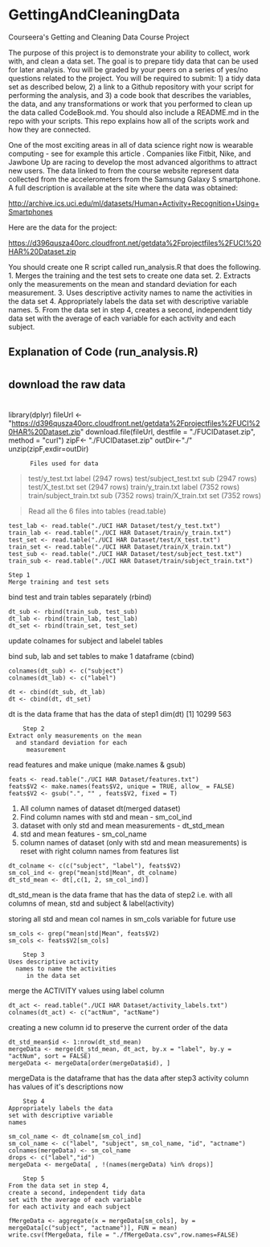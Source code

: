 # GettingAndCleaningData
Courseera's Getting and Cleaning Data Course Project

The purpose of this project is to demonstrate your ability to collect, work with, and clean a data set. The goal is to prepare tidy data that can be used for later analysis. You will be graded by your peers on a series of yes/no questions related to the project. You will be required to submit: 1) a tidy data set as described below, 2) a link to a Github repository with your script for performing the analysis, and 3) a code book that describes the variables, the data, and any transformations or work that you performed to clean up the data called CodeBook.md. You should also include a README.md in the repo with your scripts. This repo explains how all of the scripts work and how they are connected.

One of the most exciting areas in all of data science right now is wearable computing - see for example this article . Companies like Fitbit, Nike, and Jawbone Up are racing to develop the most advanced algorithms to attract new users. The data linked to from the course website represent data collected from the accelerometers from the Samsung Galaxy S smartphone. A full description is available at the site where the data was obtained:

http://archive.ics.uci.edu/ml/datasets/Human+Activity+Recognition+Using+Smartphones

Here are the data for the project:

https://d396qusza40orc.cloudfront.net/getdata%2Fprojectfiles%2FUCI%20HAR%20Dataset.zip

You should create one R script called run_analysis.R that does the following. 
    1. Merges the training and the test sets to create one data set.
    2. Extracts only the measurements on the mean and standard deviation for each measurement.
    3. Uses descriptive activity names to name the activities in the data set
    4. Appropriately labels the data set with descriptive variable names.
    5. From the data set in step 4, creates a second, independent tidy data set with the average of each variable for each activity and each subject.
    
  ##  Explanation of Code (run_analysis.R)
  
#
## download the raw data
#

library(dplyr)
fileUrl <- "https://d396qusza40orc.cloudfront.net/getdata%2Fprojectfiles%2FUCI%20HAR%20Dataset.zip"
download.file(fileUrl, destfile = "./FUCIDataset.zip", method = "curl")
zipF<- "./FUCIDataset.zip"
outDir<-"./"
unzip(zipF,exdir=outDir)


          Files used for data

>   test/y_test.txt   		label	(2947 rows)
>   test/subject_test.txt  	sub	    (2947 rows)
>   test/X_test.txt		    set	    (2947 rows)
>   train/y_train.txt		label	(7352 rows)
>   train/subject_train.txt	sub	    (7352 rows)
>   train/X_train.txt		set	    (7352 rows)

> Read all the 6 files into tables (read.table)

```
test_lab <- read.table("./UCI HAR Dataset/test/y_test.txt")
train_lab <- read.table("./UCI HAR Dataset/train/y_train.txt")
test_set <- read.table("./UCI HAR Dataset/test/X_test.txt")
train_set <- read.table("./UCI HAR Dataset/train/X_train.txt")
test_sub <- read.table("./UCI HAR Dataset/test/subject_test.txt")
train_sub <- read.table("./UCI HAR Dataset/train/subject_train.txt")
```


	Step 1				
    Merge training and test sets               



 bind test and train tables separately (rbind)
```
dt_sub <- rbind(train_sub, test_sub)
dt_lab <- rbind(train_lab, test_lab)
dt_set <- rbind(train_set, test_set)
```

 update colnames for subject and labelel tables

 bind sub, lab and set tables 
 to make 1 dataframe (cbind)

```
colnames(dt_sub) <- c("subject")
colnames(dt_lab) <- c("label")

dt <- cbind(dt_sub, dt_lab)
dt <- cbind(dt, dt_set)
```

 dt is the data frame that has the data of step1
 dim(dt)
 [1] 10299   563


		Step 2				
    Extract only measurements on the mean 	
      and standard deviation for each 	
	     measurement	                
						


 read features and make unique (make.names & gsub)

```
feats <- read.table("./UCI HAR Dataset/features.txt")
feats$V2 <- make.names(feats$V2, unique = TRUE, allow_ = FALSE)
feats$V2 <- gsub(".", "" , feats$V2, fixed = T)
```

 1. All column names of dataset dt(merged dataset) 
 2. Find column names with std and mean - sm_col_ind
 3. dataset with only std and mean measurements - dt_std_mean
 4. std and mean features - sm_col_name
 5. column names of dataset (only with std and mean measurements)
    is reset with right column names from features list

```
dt_colname <- c(c("subject", "label"), feats$V2)
sm_col_ind <- grep("mean|std|Mean", dt_colname)
dt_std_mean <- dt[,c(1, 2, sm_col_ind)]
```

  dt_std_mean is the data frame that has the data of step2
  i.e. with all columns of mean, std and subject & label(activity)



 storing all std and mean col names 
 in sm_cols variable for future use

```
sm_cols <- grep("mean|std|Mean", feats$V2)
sm_cols <- feats$V2[sm_cols]
```

						
		Step 3			
    Uses descriptive activity 			
      names to name the activities 		
	     in the data set	                


 merge the ACTIVITY values using label column

```
dt_act <- read.table("./UCI HAR Dataset/activity_labels.txt")
colnames(dt_act) <- c("actNum", "actName")
```

 creating a new column id to preserve
 the current order of the data

```
dt_std_mean$id <- 1:nrow(dt_std_mean)
mergeData <- merge(dt_std_mean, dt_act, by.x = "label", by.y = "actNum", sort = FALSE)
mergeData <- mergeData[order(mergeData$id), ]
```

 mergeData is the dataframe that has the data after step3
 activity column has values of it's descriptions now

						
		Step 4				
    Appropriately labels the data		
    set with descriptive variable 		
	names		                	
						

```
sm_col_name <- dt_colname[sm_col_ind]
sm_col_name <- c("label", "subject", sm_col_name, "id", "actname")
colnames(mergeData) <- sm_col_name
drops <- c("label","id")
mergeData <- mergeData[ , !(names(mergeData) %in% drops)]
```


						
		Step 5				
    From the data set in step 4, 		
    create a second, independent tidy data	
    set with the average of each variable	
    for each activity and each subject		
						

```
fMergeData <- aggregate(x = mergeData[sm_cols], by = mergeData[c("subject", "actname")], FUN = mean)
write.csv(fMergeData, file = "./fMergeData.csv",row.names=FALSE)
```
  
